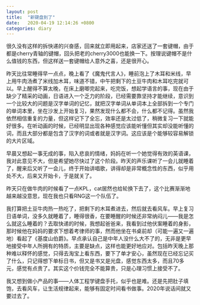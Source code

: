 ```yaml
---
layout: post
title:  "新键盘到了"
date:   2020-04-19 12:14:26 +0800
categories: diary
---
```


很久没有这样的拆快递的兴奋感，回来就立即用起来，店家还送了一套键帽，由于都是cherry青轴的键帽，回头把老的cherry3000也能换一下。按理说键帽不是什么值钱的东西，但这样送一套键帽给人意外之喜，还是很开心。

昨天比往常睡得早一点点，晚上看了《魔鬼代言人》，睡前泡上了木耳和米线，早上用牛肉汤煮了米线加木耳，味道不错，中午把剩下的土豆牛肉和木耳吃完就可以。早上醒得不算太晚，在床上磨唧完起来，吃完饭，想起学语言的事，现在由于缺少了精采的动画，日语进入一个乏力的阶段，已经需要靠坚持才能继续，意识到一个比较大的问题是汉字单词的记忆，就把汉字单词从单词本上全部拆到一个专门的单词本里，坐在沙发上开始复习，果然发现什么都不会，什么都不记得。虽然我依然相信重复的力量，但这样记下了全忘，效率还是太过低了，稍微复习一下就能好很多。在听动画的时候，已经明显出现各种感觉应该能听懂但其实却没能听懂的词，而且大部分都是包含了汉字的词或者就是汉字词。这应该是个能够较容易解锁的大片区域。

早晨又想起一事无成的事，陷入悲哀的情绪，妈妈在听一个她觉得有效的英语课，我对此意见不大，但是希望她尽快过了这个阶段。昨天的声乐课听了一会儿就睡着了，醒来后又听了一会儿，终于开始讲唱歌，讲得却是非常概念性的东西，似乎用处不大，后来又开始卡，于是就关了。

昨天只在做牛肉的时候看了一点KPL，cat居然也给轮换下去了，这个比赛渐渐地越来越没意思，现在我也只看RNG这一个队伍了。

我打算把土豆牛肉热一热吃了，把剩下的木耳煮进去，然后就去看风车。早上复习日语单词，没多久就睡着了，睡得很香，在要睡醒的时候还非常纳闷儿——我是怎么就这么睡着的？去取快递的时候，我想起爸爸来，我看到过他伏案睡着的身影，那时候他在妈妈的要求下想着考律师的事，然而他坐在书桌前却（可能一遍又一遍地）看起了《基度山伯爵》。早点承认自己是中年人没什么大不了的，无非是更早地接受中年人所拥有的特质，主要是缺点，这样也能更好地应对。包括昨天晚上那种难以释怀的感觉，只得去淘宝上看东西，要下了单才安心，虽然现在已经忘记买了什么，只记得想下单标日书，但又是书又是光盘，感觉东西太多，而且70多元，感觉有点贵了。其实这个价钱完全不能算贵，只是心理习惯上接受不了。

我又想到做小产品的事——人体工程学键盘手托，似乎也是难。还是先把肚子填饱，去看风车，让生活规律起来，能够有固定时间看书做事。2020年说话间就又要过去了。
